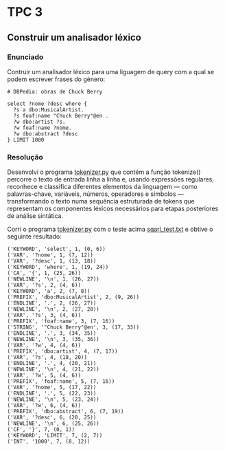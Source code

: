 # TPC 3
## Construir um analisador léxico 
### Enunciado 
Contruir um analisador léxico para uma liguagem de query com a qual se podem escrever frases do
género:

```sparql
# DBPedia: obras de Chuck Berry

select ?nome ?desc where {
  ?s a dbo:MusicalArtist.
  ?s foaf:name "Chuck Berry"@en .
  ?w dbo:artist ?s.
  ?w foaf:name ?nome.
  ?w dbo:abstract ?desc
} LIMIT 1000
```
### Resolução
Desenvolvi o programa [tokenizer.py](tokenizer.py) que contém a função tokenize() percorre o texto de entrada linha a linha e, usando expressões regulares, reconhece e classifica diferentes elementos da linguagem — como palavras-chave, variáveis, números, operadores e símbolos — transformando o texto numa sequência estruturada de tokens que representam os componentes léxicos necessários para etapas posteriores de análise sintática.

Corri o programa [tokenizer.py](tokenizer.py) com o teste acima [sqarl_test.txt](sqarl_test.txt) e obtive o seguinte resultado:

```
('KEYWORD', 'select', 1, (0, 6))
('VAR', '?nome', 1, (7, 12))
('VAR', '?desc', 1, (13, 18))
('KEYWORD', 'where', 1, (19, 24))
('CA', '{', 1, (25, 26))
('NEWLINE', '\n', 1, (26, 27))
('VAR', '?s', 2, (4, 6))
('KEYWORD', 'a', 2, (7, 8))
('PREFIX', 'dbo:MusicalArtist', 2, (9, 26))
('ENDLINE', '.', 2, (26, 27))
('NEWLINE', '\n', 2, (27, 28))
('VAR', '?s', 3, (4, 6))
('PREFIX', 'foaf:name', 3, (7, 16))
('STRING', '"Chuck Berry"@en', 3, (17, 33))
('ENDLINE', '.', 3, (34, 35))
('NEWLINE', '\n', 3, (35, 36))
('VAR', '?w', 4, (4, 6))
('PREFIX', 'dbo:artist', 4, (7, 17))
('VAR', '?s', 4, (18, 20))
('ENDLINE', '.', 4, (20, 21))
('NEWLINE', '\n', 4, (21, 22))
('VAR', '?w', 5, (4, 6))
('PREFIX', 'foaf:name', 5, (7, 16))
('VAR', '?nome', 5, (17, 22))
('ENDLINE', '.', 5, (22, 23))
('NEWLINE', '\n', 5, (23, 24))
('VAR', '?w', 6, (4, 6))
('PREFIX', 'dbo:abstract', 6, (7, 19))
('VAR', '?desc', 6, (20, 25))
('NEWLINE', '\n', 6, (25, 26))
('CF', '}', 7, (0, 1))
('KEYWORD', 'LIMIT', 7, (2, 7))
('INT', '1000', 7, (8, 12))
```








